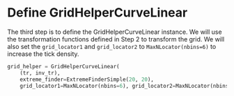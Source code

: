 # Define GridHelperCurveLinear

The third step is to define the GridHelperCurveLinear instance. We will use the transformation functions defined in Step 2 to transform the grid. We will also set the `grid_locator1` and `grid_locator2` to `MaxNLocator(nbins=6)` to increase the tick density.

```python
grid_helper = GridHelperCurveLinear(
    (tr, inv_tr),
    extreme_finder=ExtremeFinderSimple(20, 20),
    grid_locator1=MaxNLocator(nbins=6), grid_locator2=MaxNLocator(nbins=6))
```

